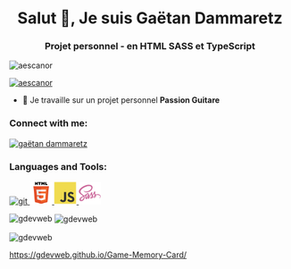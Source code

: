 <h1 align="center">Salut 👋, Je suis Gaëtan Dammaretz</h1>
<h3 align="center">Projet personnel - en HTML SASS et TypeScript</h3>

<p align="left"> <img src="https://komarev.com/ghpvc/?username=aescanor&label=Profile%20views&color=0e75b6&style=flat" alt="aescanor" /> </p>

<p align="left"> <a href="https://github.com/ryo-ma/github-profile-trophy"><img src="https://github-profile-trophy.vercel.app/?username=aescanor" alt="aescanor" /></a> </p>

- 🔭 Je travaille sur un projet personnel **Passion Guitare**

<h3 align="left">Connect with me:</h3>
<p align="left">
<a href="https://linkedin.com/in/gaëtandammaretz" target="blank"><img align="center" src="https://raw.githubusercontent.com/rahuldkjain/github-profile-readme-generator/master/src/images/icons/Social/linked-in-alt.svg" alt="gaëtan dammaretz" height="30" width="40" /></a>
</p>

<h3 align="left">Languages and Tools:</h3>
<p align="left"> <a href="https://git-scm.com/" target="_blank" rel="noreferrer"> <img src="https://www.vectorlogo.zone/logos/git-scm/git-scm-icon.svg" alt="git" width="40" height="40"/> </a> <a href="https://www.w3.org/html/" target="_blank" rel="noreferrer"> <img src="https://raw.githubusercontent.com/devicons/devicon/master/icons/html5/html5-original-wordmark.svg" alt="html5" width="40" height="40"/> </a> <a href="https://developer.mozilla.org/en-US/docs/Web/JavaScript" target="_blank" rel="noreferrer"> <img src="https://raw.githubusercontent.com/devicons/devicon/master/icons/javascript/javascript-original.svg" alt="javascript" width="40" height="40"/> </a><a href="https://sass-lang.com" target="_blank" rel="noreferrer"> <img src="https://raw.githubusercontent.com/devicons/devicon/master/icons/sass/sass-original.svg" alt="sass" width="40" height="40"/> </a> </p>

<p><img align="left" src="https://github-readme-stats.vercel.app/api/top-langs?username=gdevweb&show_icons=true&locale=en&layout=compact" alt="gdevweb" /></p>

<p>&nbsp;<img align="center" src="https://github-readme-stats.vercel.app/api?username=gdevweb&show_icons=true&locale=en" alt="gdevweb" /></p>

<p><img align="center" src="https://github-readme-streak-stats.herokuapp.com/?user=gdevweb&" alt="gdevweb" /></p>

https://gdevweb.github.io/Game-Memory-Card/
